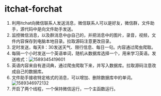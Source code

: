 # itchat-forchat

1. 利用itchat向微信联系人发送消息，微信联系人可以是好友，微信群，文件助手，源代码中是向文件助手发送。
2. 监控微信消息，以及群消息中@自己的，并把消息中的图片，录音，视频，文件内容保存到电脑本地目录。拉取源码注意更改目录。
3. 定时发送，每天8：30发送天气、限行信息、每日一句。内容通过爬虫爬取。
4. 每隔一个小时发送一个英语单词，随机从数据库选择一个，用来学习英语。发送格式：![1589345419601](C:\Users\Administrator\AppData\Roaming\Typora\typora-user-images\1589345419601.png)
5. 英语内容来自有道词典，通过爬虫爬取下来，并写入数据库。拉取源码注意改成自己的数据库。
6. 文件助手接收特定格式的消息，可以增加、删除数据库中的单词。![1589346972132](C:\Users\Administrator\AppData\Roaming\Typora\typora-user-images\1589346972132.png)
7. 开启了两个线程，一个保持微信运行，一个主函数运行。

